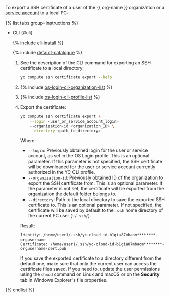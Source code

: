 To export a SSH certificate of a user of the {{ org-name }} organization or a [service account](../../iam/concepts/users/service-accounts.md) to a local PC:

{% list tabs group=instructions %}


- CLI {#cli}

  {% include [cli-install](../cli-install.md) %}

  {% include [default-catalogue](../default-catalogue.md) %}

  1. See the description of the CLI command for exporting an SSH certificate to a local directory:

      ```bash
      yc compute ssh certificate export --help
      ```
  1. {% include [os-login-cli-organization-list](../../_includes/organization/os-login-cli-organization-list.md) %}
  1. {% include [os-login-cli-profile-list](../../_includes/organization/os-login-cli-profile-list.md) %}
  1. Export the certificate:

      ```bash
      yc compute ssh certificate export \
          --login <user_or_service_account_login>
          --organization-id <organization_ID> \
          --directory <path_to_directory>
      ```

      Where:
      * `--login`: Previously obtained login for the user or service account, as set in the OS Login profile. This is an optional parameter. If this parameter is not specified, the SSH certificate will be downloaded for the user or service account currently authorized in the YC CLI profile.
      * `--organization-id`: Previously obtained [ID](../../organization/operations/organization-get-id.md) of the organization to export the SSH certificate from. This is an optional parameter. If the parameter is not set, the certificate will be exported from the organization the default folder belongs to.
      * `--directory`: Path to the local directory to save the exported SSH certificate to. This is an optional parameter. If not specified, the certificate will be saved by default to the `.ssh` home directory of the current PC user (`~/.ssh/`).

      Result:

      ```text
      Identity: /home/user1/.ssh/yc-cloud-id-b1gia87mbaom********-orgusername
      Certificate: /home/user1/.ssh/yc-cloud-id-b1gia87mbaom********-orgusername-cert.pub
      ```

      If you save the exported certificate to a directory different from the default one, make sure that only the current user can access the certificate files saved. If you need to, update the user permissions using the `chmod` command on Linux and macOS or on the **Security** tab in Windows Explorer's file properties.

{% endlist %}